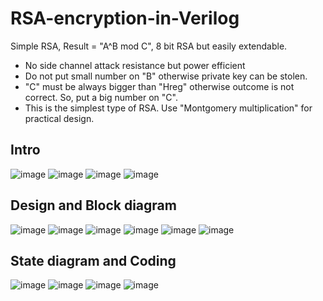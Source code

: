 # RSA-encryption-in-Verilog
Simple RSA, Result = "A^B mod C", 8 bit RSA but easily extendable. 
- No side channel attack resistance but power efficient
- Do not put small number on "B" otherwise private key can be stolen.
- "C" must be always bigger than "Hreg" otherwise outcome is not correct. So, put a big number on "C".
- This is the simplest type of RSA. Use "Montgomery multiplication" for practical design.

## Intro
![image](https://user-images.githubusercontent.com/53184086/187134692-070b84e4-bddc-42c6-adce-d75f3bafddb0.png)
![image](https://user-images.githubusercontent.com/53184086/187134756-56e77ffe-e34a-48c4-9aa9-63900c50682c.png)
![image](https://user-images.githubusercontent.com/53184086/187134795-fbd05446-f1d9-4f2a-90e0-740404c26f81.png)
![image](https://user-images.githubusercontent.com/53184086/187134875-7b536e6f-c4c4-487f-b28a-be7f750082b9.png)

## Design and Block diagram
![image](https://user-images.githubusercontent.com/53184086/187070914-c816e196-ee8f-4762-ab9b-9c5127eaa2a4.png)
![image](https://user-images.githubusercontent.com/53184086/187070940-46ad9f74-ef91-4b26-8d59-0f57b17252bb.png)
![image](https://user-images.githubusercontent.com/53184086/187070952-771f428b-db3f-4d73-9ce5-ac5298db519a.png)
![image](https://user-images.githubusercontent.com/53184086/187070973-e89188cf-9434-47d4-8f2f-b2c0e5256d88.png)
![image](https://user-images.githubusercontent.com/53184086/187071014-42eddfa1-d0a7-4612-9bee-63406499c4a4.png)
![image](https://user-images.githubusercontent.com/53184086/187071081-be36b685-772e-405e-9617-1de014e70dce.png)

## State diagram and Coding
![image](https://user-images.githubusercontent.com/53184086/187013238-017023a1-50bd-47af-8812-4ab58d1ff9db.png)
![image](https://user-images.githubusercontent.com/53184086/187013255-0c595829-6fc5-4766-93fc-5cfc47c82c78.png)
![image](https://user-images.githubusercontent.com/53184086/187013274-aa1161ac-64f2-474d-b063-2607d97d984f.png)
![image](https://user-images.githubusercontent.com/53184086/187013284-ebba4831-867d-4903-afaf-94990cd50ddc.png)


